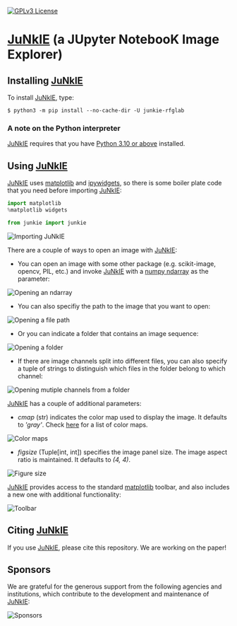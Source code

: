 [![GPLv3 License](https://img.shields.io/badge/License-GPL%20v3-yellow.svg)](https://opensource.org/licenses/GPL-3.0)

# [JuNkIE](https://bitbucket.org/rfg_lab/junkie/src/master/) (a JUpyter NotebooK Image Explorer)

## Installing [JuNkIE](https://bitbucket.org/rfg_lab/junkie/src/master/)

To install [JuNkIE](https://bitbucket.org/rfg_lab/junkie/src/master/), type:  

    $ python3 -m pip install --no-cache-dir -U junkie-rfglab

### A note on the Python interpreter

[JuNkIE](https://bitbucket.org/rfg_lab/junkie/src/master/) requires that you
have [Python 3.10 or above](https://www.python.org/downloads/) installed.

## Using [JuNkIE](https://bitbucket.org/rfg_lab/junkie/src/master/)

[JuNkIE](https://bitbucket.org/rfg_lab/junkie/src/master/) uses [matplotlib](https://matplotlib.org/) and [ipywidgets](https://ipywidgets.readthedocs.io/en/stable/), so there is some boiler plate code that you need before importing [JuNkIE](https://bitbucket.org/rfg_lab/junkie/src/master/):

```python
import matplotlib
%matplotlib widgets

from junkie import junkie
```

![Importing JuNkIE](./docs/import_junkie.gif)

There are a couple of ways to open an image with [JuNkIE](https://bitbucket.org/rfg_lab/junkie/src/master/):

- You can open an image with some other package (e.g. scikit-image, opencv, PIL, etc.) and invoke [JuNkIE](https://bitbucket.org/rfg_lab/junkie/src/master/) with a [numpy ndarray](https://numpy.org/doc/stable/reference/generated/numpy.ndarray.html) as the parameter:

![Opening an ndarray](./docs/open_ndarray.gif)

- You can also specifiy the path to the image that you want to open:

![Opening a file path](./docs/open_file.gif)

- Or you can indicate a folder that contains an image sequence:

![Opening a folder](./docs/open_folder.gif)

- If there are image channels split into different files, you can also specify a tuple of strings to distinguish which files in the folder belong to which channel:

![Opening mutiple channels from a folder](./docs/open_folder_multichannel.gif)

[JuNkIE](https://bitbucket.org/rfg_lab/junkie/src/master/) has a couple of additional parameters:

- *cmap* (str) indicates the color map used to display the image. It defaults to *'gray'*. Check [here](https://matplotlib.org/stable/tutorials/colors/colormaps.html) for a list of color maps.

![Color maps](./docs/colormaps.gif)

- *figsize* (Tuple[int, int]) specifies the image panel size. The image aspect ratio is maintained. It defaults to *(4, 4)*.

![Figure size](./docs/figsize.gif)

[JuNkIE](https://bitbucket.org/rfg_lab/junkie/src/master/) provides access to the standard [matplotlib](https://matplotlib.org/) toolbar, and also includes a new one with additional functionality:

![Toolbar](./docs/toolbar.gif)

## Citing [JuNkIE](https://bitbucket.org/rfg_lab/junkie/src/master/)

If you use [JuNkIE](https://bitbucket.org/rfg_lab/junkie/src/master/), please cite this repository. We are working on the paper!

## Sponsors

We are grateful for the generous support from the following agencies and institutions, which contribute to the
development and maintenance of [JuNkIE](https://bitbucket.org/rfg_lab/junkie/src/master/):

![Sponsors](./docs/sponsors.png)